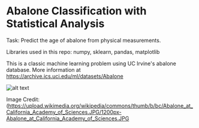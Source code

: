 # Abalone Classification with Statistical Analysis
Task: Predict the age of abalone from physical measurements.

Libraries used in this repo: numpy, sklearn, pandas, matplotlib

This is a classic machine learning problem using UC Irvine's abalone database. More information at https://archive.ics.uci.edu/ml/datasets/Abalone

![alt text](https://upload.wikimedia.org/wikipedia/commons/thumb/b/bc/Abalone_at_California_Academy_of_Sciences.JPG/1200px-Abalone_at_California_Academy_of_Sciences.JPG) 

Image Credit: (https://upload.wikimedia.org/wikipedia/commons/thumb/b/bc/Abalone_at_California_Academy_of_Sciences.JPG/1200px-Abalone_at_California_Academy_of_Sciences.JPG

